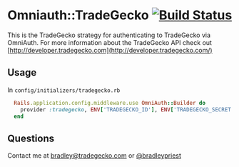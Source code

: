 # Omniauth::TradeGecko [![Build Status](https://travis-ci.org/tradegecko/omniauth-tradegecko.png)](https://travis-ci.org/tradegecko/omniauth-tradegecko)

This is the TradeGecko strategy for authenticating to TradeGecko via OmniAuth. 
For more information about the TradeGecko API check out [http://developer.tradegecko.com](http://developer.tradegecko.com/)

## Usage
In `config/initializers/tradegecko.rb`

```ruby
  Rails.application.config.middleware.use OmniAuth::Builder do
    provider :tradegecko, ENV['TRADEGECKO_ID'], ENV['TRADEGECKO_SECRET']
  end
```

## Questions
Contact me at [bradley@tradegecko.com](mailto:bradley@tradegecko.com) or [@bradleypriest](http://twitter.com/bradleypriest)
